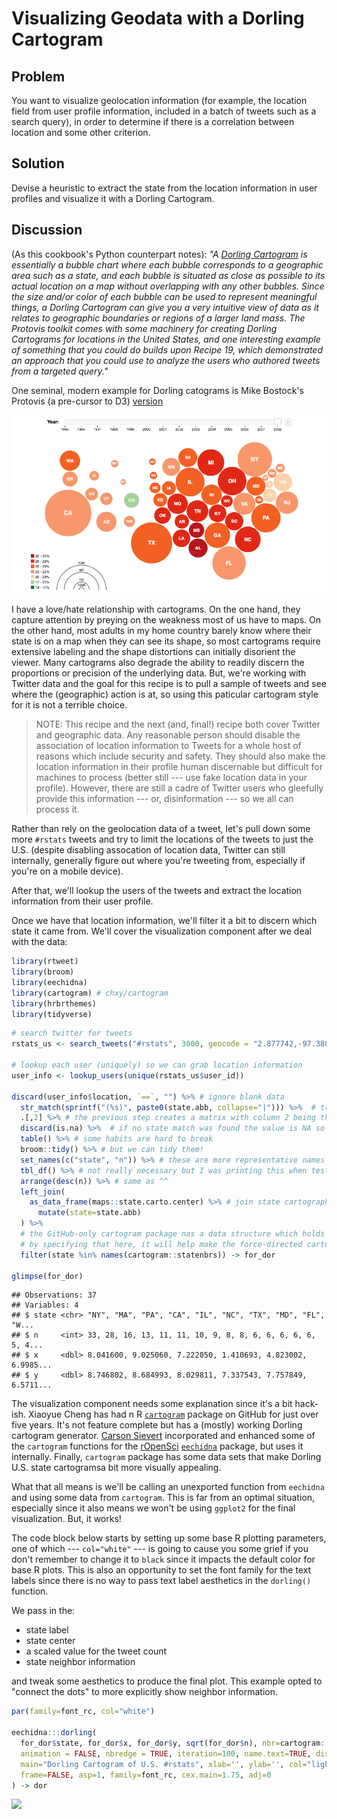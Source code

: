 # Visualizing Geodata with a Dorling Cartogram

## Problem

You want to visualize geolocation information (for example, the location field from user profile information, included in a batch of tweets such as a search query), in order to determine if there is a correlation between location and some other criterion.

## Solution

Devise a heuristic to extract the state from the location information in user profiles and visualize it with a Dorling Cartogram.

## Discussion

(As this cookbook's Python counterpart notes): _"A [Dorling Cartogram](http://mbostock.github.io/protovis/ex/cartogram.html) is essentially a bubble chart where each bubble corresponds to a geographic area such as a state, and each bubble is situated as close as possible to its actual location on a map without overlapping with any other bubbles. Since the size and/or color of each bubble can be used to represent meaningful things, a Dorling Cartogram can give you a very intuitive view of data as it relates to geographic boundaries or regions of a larger land mass. The Protovis toolkit comes with some machinery for creating Dorling Cartograms for locations in the United States, and one interesting example of something that you could do builds upon Recipe 19, which demonstrated an approach that you could use to analyze the users who authored tweets from a targeted query."_

One seminal, modern example for Dorling catograms is Mike Bostock's Protovis (a pre-cursor to D3) [version](http://mbostock.github.io/protovis/ex/cartogram.html)

![](figures/20-01-protovis.png)

I have a love/hate relationship with cartograms. On the one hand, they capture attention by preying on the weakness most of us have to maps. On the other hand, most adults in my home country barely know where their state is on a map when they can see its shape, so most cartograms require extensive labeling and the shape distortions can initially disorient the viewer. Many cartograms also degrade the ability to readily discern the proportions or precision of the underlying data. But, we're working with Twitter data and the goal for this recipe is to pull a sample of tweets and see where the (geographic) action is at, so using this paticular cartogram style for it is not a terrible choice.

>NOTE: This recipe and the next (and, final!) recipe both cover Twitter and geographic data. Any reasonable person should disable the association of location information to Tweets for a whole host of reasons which include security and safety. They should also make the location information in their profile human discernable but difficult for machines to process (better still --- use fake location data in your profile). However, there are still a cadre of Twitter users who gleefully provide this information --- or, disinformation --- so we all can process it.

Rather than rely on the geolocation data of a tweet, let's pull down some more `#rstats` tweets and try to limit the locations of the tweets to just the U.S. (despite disabling assocation of location data, Twitter can still internally, generally figure out where you're tweeting from, especially if you're on a mobile device). 

After that, we'll lookup the users of the tweets and extract the location information from their user profile.

Once we have that location information, we'll filter it a bit to discern which state it came from. We'll cover the visualization component after we deal with the data:


```r
library(rtweet)
library(broom)
library(eechidna)
library(cartogram) # chxy/cartogram
library(hrbrthemes)
library(tidyverse)
```


```r
# search twitter for tweets
rstats_us <- search_tweets("#rstats", 3000, geocode = "2.877742,-97.380979,3000mi") # geocode request isn't perfect but helps narrow down

# lookup each user (uniquely) so we can grab location information
user_info <- lookup_users(unique(rstats_us$user_id)) 

discard(user_info$location, `==`, "") %>% # ignore blank data
  str_match(sprintf("(%s)", paste0(state.abb, collapse="|"))) %>%  # try to match U.S. state abbreviations
  .[,2] %>% # the previous step creates a matrix with column 2 being the extracted information (if any)
  discard(is.na) %>%  # if no state match was found the value is NA so discard this one
  table() %>% # some habits are hard to break
  broom::tidy() %>% # but we can tidy them!
  set_names(c("state", "n")) %>% # these are more representative names
  tbl_df() %>% # not really necessary but I was printing this when testing
  arrange(desc(n)) %>% # same as ^^
  left_join(
    as_data_frame(maps::state.carto.center) %>% # join state cartographic center data
      mutate(state=state.abb)
  ) %>% 
  # the GitHub-only cartogram package nas a data structure which holds state adjacency information
  # by specifying that here, it will help make the force-directed cartogram circle positioning more precise (and pretty)
  filter(state %in% names(cartogram::statenbrs)) -> for_dor 

glimpse(for_dor)
```

```
## Observations: 37
## Variables: 4
## $ state <chr> "NY", "MA", "PA", "CA", "IL", "NC", "TX", "MD", "FL", "W...
## $ n     <int> 33, 28, 16, 13, 11, 11, 10, 9, 8, 8, 6, 6, 6, 6, 6, 5, 4...
## $ x     <dbl> 8.041600, 9.025060, 7.222050, 1.410693, 4.823002, 6.9985...
## $ y     <dbl> 8.746802, 8.684993, 8.029811, 7.337543, 7.757849, 6.5711...
```

The visualization component needs some explanation since it's a bit hack-ish. Xiaoyue Cheng has had n R [`cartogram`](https://github.com/chxy/cartogram) package on GitHub for just over five years. It's not feature complete but has a (mostly) working Dorling cartogram generator. [Carson Sievert](https://github.com/cpsievert) incorporated and enhanced some of the `cartogram` functions for the [rOpenSci](https://ropensci.org/) [`eechidna`](https://github.com/ropenscilabs/eechidna) package, but uses it internally. Finally, `cartogram` package has some data sets that make Dorling U.S. state cartogramsa bit more visually appealing.

What that all means is we'll be calling an unexported function from `eechidna` and using some data from `cartogram`. This is far from an optimal situation, especially since it also means we won't be using `ggplot2` for the final visualization. But, it works!

The code block below starts by setting up some base R plotting parameters, one of which --- `col="white"` --- is going to cause you some grief if you don't remember to change it to `black` since it impacts the default color for base R plots. This is also an opportunity to set the font family for the text labels since there is no way to pass text label aesthetics in the `dorling()` function.

We pass in the:

- state label
- state center
- a scaled value for the tweet count
- state neighbor information

and tweak some aesthetics to produce the final plot. This example opted to "connect the dots" to more explicitly show neighbor information. 


```r
par(family=font_rc, col="white")

eechidna:::dorling(
  for_dor$state, for_dor$x, for_dor$y, sqrt(for_dor$n), nbr=cartogram::statenbrs, 
  animation = FALSE, nbredge = TRUE, iteration=100, name.text=TRUE, dist.ratio=1.2,
  main="Dorling Cartogram of U.S. #rstats", xlab='', ylab='', col="lightslategray",
  frame=FALSE, asp=1, family=font_rc, cex.main=1.75, adj=0
) -> dor
```

![](20-Visualizing-Geodata-with-a-Dorling-Cartogram_files/figure-docx/20_dorling_vis-1.png)<!-- -->
